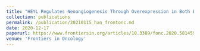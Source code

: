 ```yaml
---
title: "HEYL Regulates Neoangiogenesis Through Overexpression in Both Breast Tumor Epithelium and Endothelium"
collection: publications
permalink: /publication/20210115_han_frontonc.md
date: 2020-12-17
paperurl: https://www.frontiersin.org/articles/10.3389/fonc.2020.581459/full?&utm_source=Email_to_authors_&utm_medium=Email&utm_content=T1_11.5e1_author&utm_campaign=Email_publication&field=&journalName=Frontiers_in_Oncology&id=581459
venue: 'Frontiers in Oncology'
---
```

